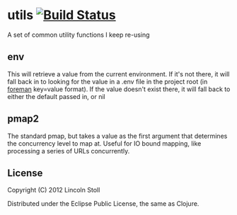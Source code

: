 # utils [![Build Status](https://secure.travis-ci.org/lstoll/clj-utils.png)](http://travis-ci.org/lstoll/clj-utils)

A set of common utility functions I keep re-using

## env

This will retrieve a value from the current environment. If it's not there, it will fall back in to looking for the value in a .env file in the project root (in [foreman](https://github.com/ddollar/foreman/) key=value format). If the value doesn't exist there, it will fall back to either the default passed in, or nil

## pmap2

The standard pmap, but takes a value as the first argument that determines the concurrency level to map at. Useful for IO bound mapping, like processing a series of URLs concurrently.

## License

Copyright (C) 2012 Lincoln Stoll

Distributed under the Eclipse Public License, the same as Clojure.
